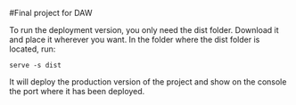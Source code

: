 #Final project for DAW

To run the deployment version, you only need the dist folder. Download it and place it wherever you want. 
In the folder where the dist folder is located, run:

```serve -s dist```

It will deploy the production version of the project and show on the console the port where it has been deployed.
